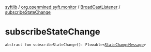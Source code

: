 [syftlib](../../index.md) / [org.openmined.syft.monitor](../index.md) / [BroadCastListener](index.md) / [subscribeStateChange](./subscribe-state-change.md)

# subscribeStateChange

`abstract fun subscribeStateChange(): Flowable<`[`StateChangeMessage`](../-state-change-message/index.md)`>`